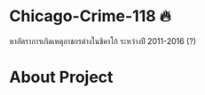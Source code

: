 # Chicago-Crime-118 :fire:
  หาอัตราการเกิดเหตุอาชกรต่างในชิคาโก้ ระหว่างปี 2011-2016 (?)

# About Project
